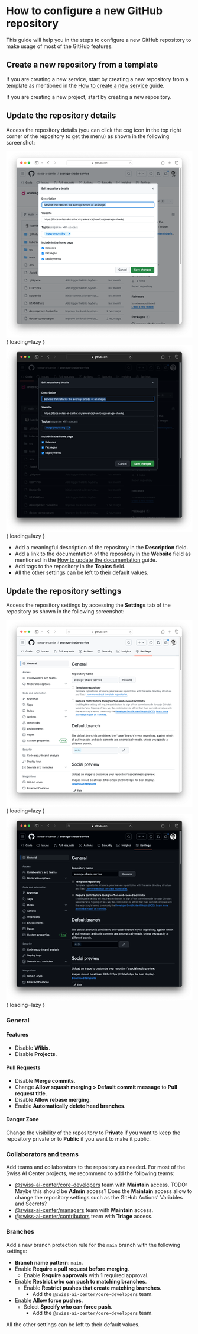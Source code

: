 # How to configure a new GitHub repository

This guide will help you in the steps to configure a new GitHub repository to
make usage of most of the GitHub features.

## Create a new repository from a template

If you are creating a new service, start by creating a new repository from a
template as mentioned in the
[How to create a new service](./how-to-create-a-new-service.md) guide.

If you are creating a new project, start by creating a new repository.

## Update the repository details

Access the repository details (you can click the cog icon in the top right
corner of the repository to get the menu) as shown in the following screenshot:

![How to configure a new GitHub repository - Details](../assets/screenshots/how-to-configure-a-new-github-repository-details-light.png#only-light){ loading=lazy }
![How to configure a new GitHub repository - Details](../assets/screenshots/how-to-configure-a-new-github-repository-details-dark.png#only-dark){ loading=lazy }

- Add a meaningful description of the repository in the **Description** field.
- Add a link to the documentation of the repository in the **Website** field as
mentioned in the
[How to update the documentation](./how-to-update-the-documentation.md) guide.
- Add tags to the repository in the **Topics** field.
- All the other settings can be left to their default values.

## Update the repository settings

Access the repository settings by accessing the **Settings** tab of the
repository as shown in the following screenshot:

![How to configure a new GitHub repository - Settings](../assets/screenshots/how-to-configure-a-new-github-repository-settings-light.png#only-light){ loading=lazy }
![How to configure a new GitHub repository - Settings](../assets/screenshots/how-to-configure-a-new-github-repository-settings-dark.png#only-dark){ loading=lazy }

### General

#### Features

- Disable **Wikis**.
- Disable **Projects**.

#### Pull Requests

- Disable **Merge commits**.
- Change **Allow squash merging > Default commit message** to
  **Pull request title**.
- Disable **Allow rebase merging**.
- Enable **Automatically delete head branches**.

#### Danger Zone

Change the visibility of the repository to **Private** if you want to keep the
repository private or to **Public** if you want to make it public.

### Collaborators and teams

Add teams and collaborators to the repository as needed. For most of the Swiss
AI Center projects, we recommend to add the following teams:

- [@swiss-ai-center/core-developers](https://github.com/orgs/swiss-ai-center/teams/core-developers)
  team with **Maintain** access. TODO: Maybe this should be **Admin** access? Does
  the **Maintain** access allow to change the repository settings such as the
  GitHub Actions' Variables and Secrets?
- [@swiss-ai-center/managers](https://github.com/orgs/swiss-ai-center/teams/managers)
  team with **Maintain** access.
- [@swiss-ai-center/contributors](https://github.com/orgs/swiss-ai-center/teams/contributors)
  team with **Triage** access.

### Branches

Add a new branch protection rule for the `main` branch with the following
settings:

- **Branch name pattern**: `main`.
- Enable **Require a pull request before merging**.
  - Enable **Require approvals** with **1** required approval.
- Enable **Restrict who can push to matching branches**.
  - Enable **Restrict pushes that create matching branches**.
    - Add the `@swiss-ai-center/core-developers` team.
- Enable **Allow force pushes**.
  - Select **Specify who can force push**.
    - Add the `@swiss-ai-center/core-developers` team.

All the other settings can be left to their default values.

